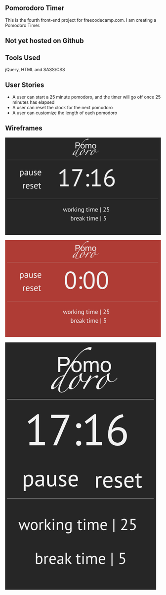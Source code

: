 ## Pomorodoro Timer
This is the fourth front-end project for freecodecamp.com. I am creating a Pomodoro Timer.

## Not yet hosted on Github

## Tools Used
jQuery, HTML and SASS/CSS

## User Stories
  * A user can start a 25 minute pomodoro, and the timer will go off once 25 minutes has elapsed
  * A user can reset the clock for the next pomodoro
  * A user can customize the length of each pomodoro

## Wireframes
![In Progress - Wireframe](./public/Wireframe_InProgress_Timer.png)

![Completed - Wireframe](./public/Wireframe_Completed_Timer.png)

![Responsive - Wireframe](./public/Wireframe_Responsive.png)
